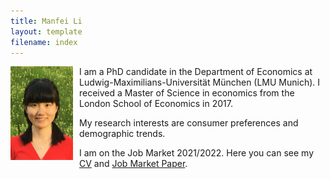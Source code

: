 ```yaml
---
title: Manfei Li
layout: template
filename: index
--- 
```


<img title="Potrait Manfei Li" alt="Potrait Manfei Li" align="left" src="img/portrait_manfei_li.jpg" style="height: 150px; width:100px; float:left; padding-right:10px; padding-bottom:10px;">I am a PhD candidate in the Department of Economics at Ludwig-Maximilians-Universität München (LMU Munich). I received a Master of Science in economics from the London School of Economics in 2017. 

My research interests are consumer preferences and demographic trends.

I am on the Job Market 2021/2022. Here you can see my [CV](download/cv_manfei_li.pdf 'cv_manfei_li.pdf') and [Job Market Paper](download/jmp_manfei_li.pdf 'jmp_manfei_li.pdf').
